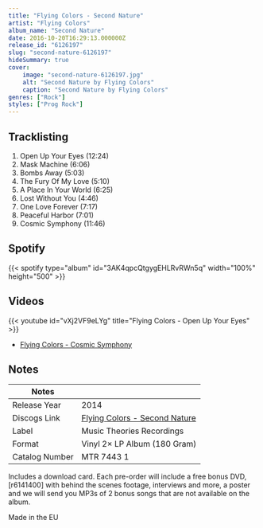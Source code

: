 ```yaml
---
title: "Flying Colors - Second Nature"
artist: "Flying Colors"
album_name: "Second Nature"
date: 2016-10-20T16:29:13.000000Z
release_id: "6126197"
slug: "second-nature-6126197"
hideSummary: true
cover:
    image: "second-nature-6126197.jpg"
    alt: "Second Nature by Flying Colors"
    caption: "Second Nature by Flying Colors"
genres: ["Rock"]
styles: ["Prog Rock"]
---
```


## Tracklisting
1. Open Up Your Eyes (12:24)
2. Mask Machine (6:06)
3. Bombs Away (5:03)
4. The Fury Of My Love (5:10)
5. A Place In Your World (6:25)
6. Lost Without You (4:46)
7. One Love Forever (7:17)
8. Peaceful Harbor (7:01)
9. Cosmic Symphony (11:46)


## Spotify
{{< spotify type="album" id="3AK4qpcQtgygEHLRvRWn5q" width="100%" height="500" >}}



## Videos
{{< youtube id="vXj2VF9eLYg" title="Flying Colors - Open Up Your Eyes" >}}
- [Flying Colors - Cosmic Symphony](https://www.youtube.com/watch?v=mUYEWrsRSU4)

## Notes
| Notes          |             |
| ---------------| ----------- |
| Release Year   | 2014 |
| Discogs Link   | [Flying Colors - Second Nature](https://www.discogs.com/release/6126197-Flying-Colors-Second-Nature) |
| Label          | Music Theories Recordings |
| Format         | Vinyl 2× LP Album (180 Gram) |
| Catalog Number | MTR 7443 1 |

Includes a download card. Each pre-order will include a free bonus DVD, [r6141400] with behind the scenes footage, interviews and more, a poster and we will send you MP3s of 2 bonus songs that are not available on the album. 

Made in the EU
